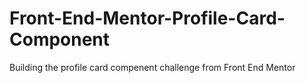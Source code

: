 # Front-End-Mentor-Profile-Card-Component
 Building the profile card compenent challenge from Front End Mentor
